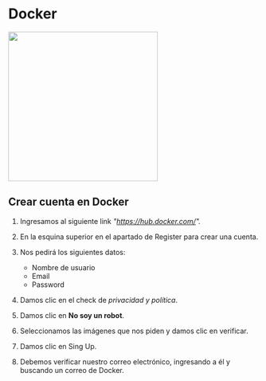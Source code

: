 <h1>Docker</h1>
<img src="https://www.docker.com/wp-content/uploads/2022/03/Moby-logo.png"  width="300px">


<h2>Crear cuenta en Docker</h2>

1. Ingresamos al siguiente link *"https://hub.docker.com/".*

2. En la esquina superior en el apartado de Register para crear una cuenta.

3. Nos pedirá los siguientes datos:
   - Nombre de usuario
   - Email
   - Password
   
4. Damos clic en el check de *privacidad y política*.

5. Damos clic en **No soy un robot**.

6. Seleccionamos las imágenes que nos piden y damos clic en verificar.

7. Damos clic en Sing Up.

8. Debemos verificar nuestro correo electrónico, ingresando a él y buscando un correo de Docker.

